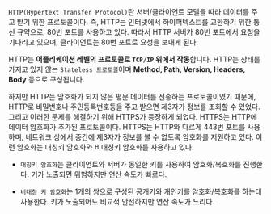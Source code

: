 
`HTTP(Hypertext Transfer Protocol)`란 서버/클라이언트 모델을 따라 데이터를 주고 받기 위한 프로토콜이다.
즉, HTTP는 인터넷에서 하이퍼텍스트를 교환하기 위한 통신 규약으로, 80번 포트를 사용하고 있다. 따라서 HTTP 서버가 80번 포트에서 요청을 기다리고 있으며, 클라이언트는 80번 포트로 요청을 보내게 된다.

HTTP는 **어플리케이션 레벨의 프로토콜로 `TCP/IP` 위에서 작동**합니다. HTTP는 상태를 가지고 있지 않는 `Stateless 프로토콜`이며 **Method, Path, Version, Headers, Body** 등으로 구성됩니다.

하지만 HTTP는 암호화가 되지 않은 평문 데이터를 전송하는 프로토콜이였기 때문에, HTTP로 비밀번호나 주민등록번호등을 주고 받으면 제3자가 정보를 조회할 수 있었다.
그리고 이러한 문제를 해결하기 위해 HTTPS가 등장하게 되었다.
HTTPS는 HTTP에 데이터 암호화가 추가된 프로토콜이다. HTTPS는 HTTP와 다르게 443번 포트를 사용하며, 네트워크 상에서 중간에 제3자가 정보를 볼 수 없도록 암호화를 지원하고 있다.
이런 암호화는 대칭키 암호화와 비대칭키 암호화를 사용하고 있다.

- `대칭키 암호화`는 클라이언트와 서버가 동일한 키를 사용하여 암호화/복호화를 진행한다.
키가 노출되면 위험하지만 연산 속도가 빠르다.

- `비대칭 키 암호화`는 1개의 쌍으로 구성된 공개키와 개인키를 암호화/복호화를 하는데 사용한다. 키가 노출되어도 비교적 안전하지만 연산 속도가 느리다.
